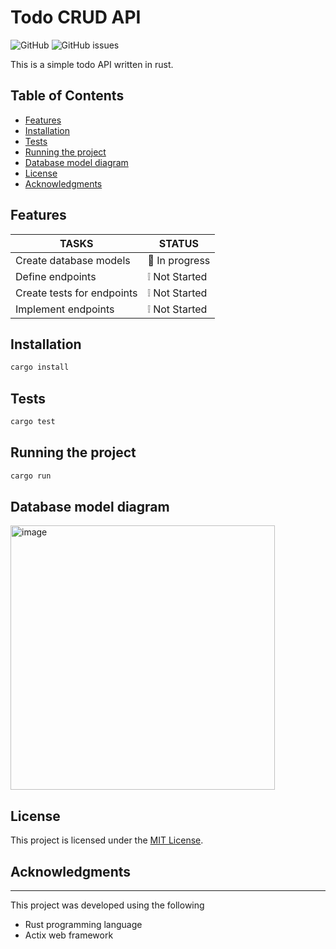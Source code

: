 # Todo CRUD API

![GitHub](https://img.shields.io/github/license/dev-davexoyinbo/rust_todo)
![GitHub issues](https://img.shields.io/github/issues/dev-davexoyinbo/rust_todo)

This is a simple todo API written in rust.

## Table of Contents
- [Features](#features)
- [Installation](#installation)
- [Tests](#tests)
- [Running the project](#running-the-project)
- [Database model diagram](#database-model-diagram)
- [License](#license)
- [Acknowledgments](#acknowledgments)

## Features

| TASKS | STATUS |
|-------|--------|
| Create database models | :construction: In progress |
| Define endpoints | :grey_exclamation: Not Started |
| Create tests for endpoints | :grey_exclamation: Not Started |
| Implement endpoints | :grey_exclamation: Not Started |


## Installation

```bash
cargo install
```

## Tests
```bash
cargo test
```

## Running the project
```bash
cargo run
```

## Database model diagram
<img width="423" alt="image" src="https://github.com/dev-davexoyinbo/rust_todo/assets/67616046/fc5f3b93-7bdc-4c1a-9bee-2ec2be04d8fe">



## License

This project is licensed under the [MIT License](LICENSE.md).

## Acknowledgments

---
This project was developed using the following
- Rust programming language
- Actix web framework
